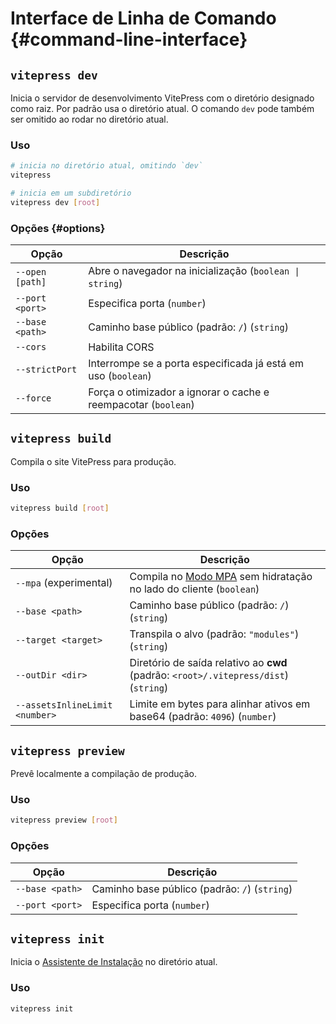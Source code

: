# Interface de Linha de Comando {#command-line-interface}

## `vitepress dev`

Inicia o servidor de desenvolvimento VitePress com o diretório designado como raiz. Por padrão usa o diretório atual. O comando `dev` pode também ser omitido ao rodar no diretório atual.

### Uso

```sh
# inicia no diretório atual, omitindo `dev`
vitepress

# inicia em um subdiretório
vitepress dev [root]
```

### Opções {#options}

| Opção          | Descrição                                                       |
| --------------- | ----------------------------------------------------------------- |
| `--open [path]` | Abre o navegador na inicialização (`boolean \| string`)                     |
| `--port <port>` | Especifica porta (`number`)                                           |
| `--base <path>` | Caminho base público (padrão: `/`) (`string`)                        |
| `--cors`        | Habilita CORS                                                       |
| `--strictPort`  | Interrompe se a porta especificada já está em uso (`boolean`)              |
| `--force`       | Força o otimizador a ignorar o cache e reempacotar (`boolean`) |

## `vitepress build`

Compila o site VitePress para produção.

### Uso

```sh
vitepress build [root]
```

### Opções

| Opção                         | Descrição                                                                                                         |
| ------------------------------ | ------------------------------------------------------------------------------------------------------------------- |
| `--mpa` (experimental)         | Compila no [Modo MPA](../guide/mpa-mode) sem hidratação no lado do cliente  (`boolean`)                                    |
| `--base <path>`                | Caminho base público (padrão: `/`) (`string`)                                                                          |
| `--target <target>`            | Transpila o alvo (padrão: `"modules"`) (`string`)                                                                  |
| `--outDir <dir>`               | Diretório de saída relativo ao **cwd** (padrão: `<root>/.vitepress/dist`) (`string`)                                 |
| `--assetsInlineLimit <number>` | Limite em bytes para alinhar ativos em  base64 (padrão: `4096`) (`number`)                                          |

## `vitepress preview`

Prevê localmente a compilação de produção.

### Uso

```sh
vitepress preview [root]
```

### Opções

| Opção          | Descrição                                |
| --------------- | ------------------------------------------ |
| `--base <path>` | Caminho base público (padrão: `/`) (`string`) |
| `--port <port>` | Especifica porta (`number`)                    |

## `vitepress init`

Inicia o [Assistente de Instalação](../guide/getting-started#setup-wizard) no diretório atual.

### Uso

```sh
vitepress init
```

